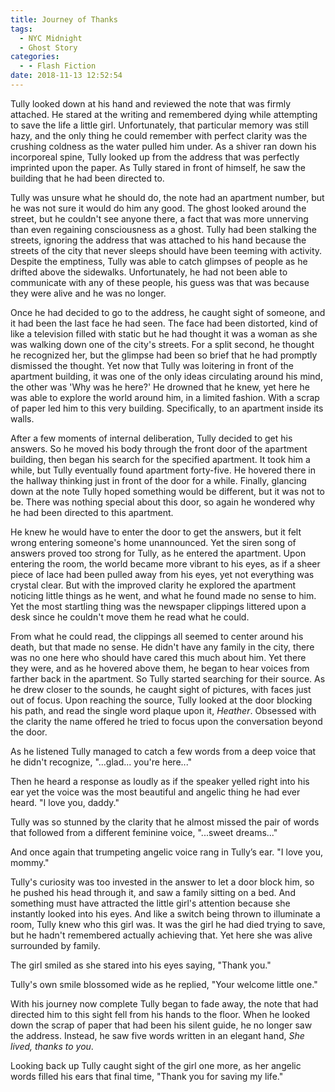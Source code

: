 ```yaml
---
title: Journey of Thanks
tags:
  - NYC Midnight
  - Ghost Story
categories:
  - - Flash Fiction
date: 2018-11-13 12:52:54
---
```


Tully looked down at his hand and reviewed the note that was firmly attached.  He stared at the writing and remembered dying while attempting to save the life a little girl.  Unfortunately, that particular memory was still hazy, and the only thing he could remember with perfect clarity was the crushing coldness as the water pulled him under.  As a shiver ran down his incorporeal spine, Tully looked up from the address that was perfectly imprinted upon the paper.  As Tully stared in front of himself, he saw the building that he had been directed to.

Tully was unsure what he should do, the note had an apartment number, but he was not sure it would do him any good.  The ghost looked around the street, but he couldn't see anyone there, a fact that was more unnerving than even regaining consciousness as a ghost.<!-- more -->  Tully had been stalking the streets, ignoring the address that was attached to his hand because the streets of the city that never sleeps should have been teeming with activity.  Despite the emptiness, Tully was able to catch glimpses of people as he drifted above the sidewalks.  Unfortunately, he had not been able to communicate with any of these people, his guess was that was because they were alive and he was no longer.

Once he had decided to go to the address, he caught sight of someone, and it had been the last face he had seen.  The face had been distorted, kind of like a television filled with static but he had thought it was a woman as she was walking down one of the city's streets.  For a split second, he thought he recognized her, but the glimpse had been so brief that he had promptly dismissed the thought.  Yet now that Tully was loitering in front of the apartment building, it was one of the only ideas circulating around his mind, the other was 'Why was he here?'  He drowned that he knew, yet here he was able to explore the world around him, in a limited fashion.  With a scrap of paper led him to this very building.  Specifically, to an apartment inside its walls.

After a few moments of internal deliberation, Tully decided to get his answers.  So he moved his body through the front door of the apartment building, then began his search for the specified apartment.  It took him a while, but Tully eventually found apartment forty-five.  He hovered there in the hallway thinking just in front of the door for a while.  Finally, glancing down at the note Tully hoped something would be different, but it was not to be.  There was nothing special about this door, so again he wondered why he had been directed to this apartment.

He knew he would have to enter the door to get the answers, but it felt wrong entering someone's home unannounced.  Yet the siren song of answers proved too strong for Tully, as he entered the apartment.  Upon entering the room, the world became more vibrant to his eyes, as if a sheer piece of lace had been pulled away from his eyes, yet not everything was crystal clear.  But with the improved clarity he explored the apartment noticing little things as he went, and what he found made no sense to him.  Yet the most startling thing was the newspaper clippings littered upon a desk since he couldn't move them he read what he could.

From what he could read, the clippings all seemed to center around his death, but that made no sense.  He didn't have any family in the city, there was no one here who should have cared this much about him.  Yet there they were, and as he hovered above them, he began to hear voices from farther back in the apartment.  So Tully started searching for their source.  As he drew closer to the sounds, he caught sight of pictures, with faces just out of focus.  Upon reaching the source, Tully looked at the door blocking his path, and read the single word plaque upon it, _Heather_.  Obsessed with the clarity the name offered he tried to focus upon the conversation beyond the door.

As he listened Tully managed to catch a few words from a deep voice that he didn't recognize, "...glad... you're here..." 

Then he heard a response as loudly as if the speaker yelled right into his ear yet the voice was the most beautiful and angelic thing he had ever heard.  "I love you, daddy."

Tully was so stunned by the clarity that he almost missed the pair of words that followed from a different feminine voice, "...sweet dreams..."

And once again that trumpeting angelic voice rang in Tully’s ear.  "I love you, mommy."

Tully's curiosity was too invested in the answer to let a door block him, so he pushed his head through it, and saw a family sitting on a bed.  And something must have attracted the little girl's attention because she instantly looked into his eyes.  And like a switch being thrown to illuminate a room, Tully knew who this girl was.  It was the girl he had died trying to save, but he hadn't remembered actually achieving that.  Yet here she was alive surrounded by family.

The girl smiled as she stared into his eyes saying, "Thank you."

Tully's own smile blossomed wide as he replied, "Your welcome little one."

With his journey now complete Tully began to fade away, the note that had directed him to this sight fell from his hands to the floor.  When he looked down the scrap of paper that had been his silent guide, he no longer saw the address.  Instead, he saw five words written in an elegant hand, _She lived, thanks to you_.

Looking back up Tully caught sight of the girl one more, as her angelic words filled his ears that final time, "Thank you for saving my life."